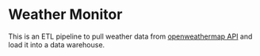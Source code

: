 # Weather Monitor

This is an ETL pipeline to pull weather data from [openweathermap API](https://https://openweathermap.org/) and load it into a data warehouse.
